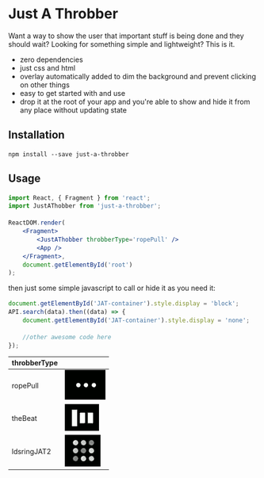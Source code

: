# Just A Throbber

Want a way to show the user that important stuff is being done and they should wait? Looking for something simple and lightweight? This is it.

* zero dependencies
* just css and html
* overlay automatically added to dim the background and prevent clicking on other things
* easy to get started with and use
* drop it at the root of your app and you're able to show and hide it from any place without updating state

## Installation
```
npm install --save just-a-throbber
```

## Usage
```jsx
import React, { Fragment } from 'react';
import JustAThobber from 'just-a-throbber';

ReactDOM.render(
	<Fragment>
		<JustAThobber throbberType='ropePull' />
		<App />
	</Fragment>,
	document.getElementById('root')
);
```

then just some simple javascript to call or hide it as you need it:
```jsx
document.getElementById('JAT-container').style.display = 'block';
API.search(data).then((data) => {
	document.getElementById('JAT-container').style.display = 'none';

	//other awesome code here
});
```

|throbberType||
|---|---|
|ropePull|![alt text](https://github.com/meberhardt2/just-a-throbber/blob/main/screenshots/throbbers8.gif?raw=true)|
|theBeat|![alt text](https://github.com/meberhardt2/just-a-throbber/blob/main/screenshots/throbbers3.gif?raw=true)|
|ldsringJAT2|![alt text](https://github.com/meberhardt2/just-a-throbber/blob/main/screenshots/throbbers9.gif?raw=true)|

